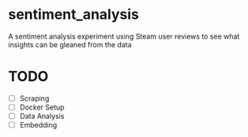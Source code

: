 # sentiment_analysis
A sentiment analysis experiment using Steam user reviews to see what insights can be gleaned from the data


# TODO
- [ ] Scraping
- [ ] Docker Setup
- [ ] Data Analysis
- [ ] Embedding